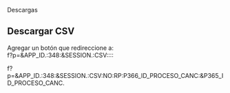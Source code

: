 Descargas
## Descargar CSV

Agregar un botón que redireccione a: <br>
f?p=&APP_ID.:348:&SESSION.:CSV::::

f?p=&APP_ID.:348:&SESSION.:CSV:NO:RP:P366_ID_PROCESO_CANC:&P365_ID_PROCESO_CANC.
